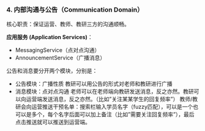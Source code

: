 ### 4. 内部沟通与公告（Communication Domain）

核心职责：保证运营、教师、教研三方的沟通顺畅。

**应用服务 (Application Services)**：
- MessagingService（点对点沟通）
- AnnouncementService（广播消息）


公告和消息要分开两个模块，分别是：
- 公告模块：广播性质
教研可以用公告的形式对老师和教研进行广播
- 消息模块：点对点沟通
老师可以在老师端向教研发送消息，反之亦然。教研可以向运营端发送消息，反之亦然。（比如”关注某某学生的回复频率”）
教师/教研会向运营推送干预名单：搜索栏输入学员名字（fuzzy匹配），可以是一个也可以是多个，每个名字后面可以加上备注（比如”需要关注回复频率”），最后点击推送就可以推送到运营端。

